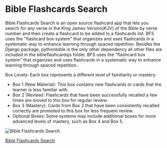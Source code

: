# Bible Flashcards Search

Bible Flashcards Search is an open source flashcard app that lets you search for any verse in the King James Version(KJV) of the Bible by verse number and then create a flashcard to be added to a flashcards list.  BFS uses the "flashcard box system" that organizes and uses flashcards in a systematic way to enhance learning through spaced repetition.
Besides the Django package, pythonbible is the only other dependency all other files are included in the bibleflashcardsjs folder. BFS uses the "flashcard box system" that organizes and uses flashcards in a systematic way to enhance learning through spaced repetition. 

Box Levels: Each box represents a different level of familiarity or mastery:

<ul><li>Box 1 (New Material): This box contains new flashcards or cards that the learner is less familiar with.</li>
<li>Box 2 (Review): Flashcards that have been successfully recalled a few times are moved to this box for regular review.</li>
<li>Box 3 (Mastery): Cards from Box 2 that have been consistently recalled correctly are promoted to this box for less frequent review.</li>
<li>Optional Boxes: Some systems may include additional boxes for more advanced levels of mastery, such as Box 4 and Box 5.</li>
</ul>

![Bible Flashcards Search](https://www.freesmartphoneapps.com/static/projects/images/BibleFlashcardsSearchAndroid.png "Bible Search Flashcards")

[Bible Flashcards Search](https://www.freesmartphoneapps.com/bibleflashcards/)




